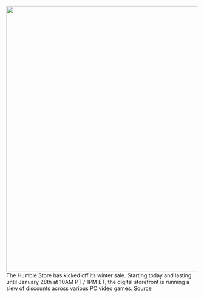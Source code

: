 <img src='https://cdn.vox-cdn.com/thumbor/iFFz3vFVScts1_oEkG4y0IBnAGY=/0x0:1920x1080/1200x800/filters:focal(807x387:1113x693)/cdn.vox-cdn.com/uploads/chorus_image/image/68674152/Story_7_copy.0.jpg' width='700px' /><br/>
The Humble Store has kicked off its winter sale. Starting today and lasting until January 28th at 10AM PT / 1PM ET, the digital storefront is running a slew of discounts across various PC video games.
<a href='https://www.theverge.com/2021/1/15/22232683/humble-store-winter-sale-yakuza-like-a-dragon-star-wars-battrlefront-2-razer-opus-deal-sale'> Source <a/>